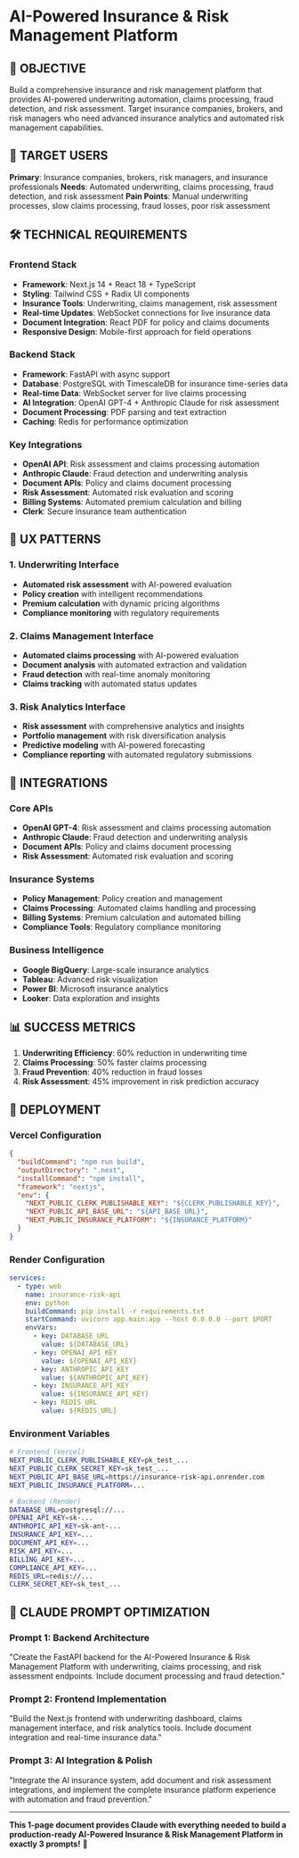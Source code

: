 # AI-Powered Insurance & Risk Management Platform

## 🎯 OBJECTIVE
Build a comprehensive insurance and risk management platform that provides AI-powered underwriting automation, claims processing, fraud detection, and risk assessment. Target insurance companies, brokers, and risk managers who need advanced insurance analytics and automated risk management capabilities.

## 👥 TARGET USERS
**Primary**: Insurance companies, brokers, risk managers, and insurance professionals
**Needs**: Automated underwriting, claims processing, fraud detection, and risk assessment
**Pain Points**: Manual underwriting processes, slow claims processing, fraud losses, poor risk assessment

## 🛠️ TECHNICAL REQUIREMENTS

### Frontend Stack
- **Framework**: Next.js 14 + React 18 + TypeScript
- **Styling**: Tailwind CSS + Radix UI components
- **Insurance Tools**: Underwriting, claims management, risk assessment
- **Real-time Updates**: WebSocket connections for live insurance data
- **Document Integration**: React PDF for policy and claims documents
- **Responsive Design**: Mobile-first approach for field operations

### Backend Stack
- **Framework**: FastAPI with async support
- **Database**: PostgreSQL with TimescaleDB for insurance time-series data
- **Real-time Data**: WebSocket server for live claims processing
- **AI Integration**: OpenAI GPT-4 + Anthropic Claude for risk assessment
- **Document Processing**: PDF parsing and text extraction
- **Caching**: Redis for performance optimization

### Key Integrations
- **OpenAI API**: Risk assessment and claims processing automation
- **Anthropic Claude**: Fraud detection and underwriting analysis
- **Document APIs**: Policy and claims document processing
- **Risk Assessment**: Automated risk evaluation and scoring
- **Billing Systems**: Automated premium calculation and billing
- **Clerk**: Secure insurance team authentication

## 🎨 UX PATTERNS

### 1. Underwriting Interface
- **Automated risk assessment** with AI-powered evaluation
- **Policy creation** with intelligent recommendations
- **Premium calculation** with dynamic pricing algorithms
- **Compliance monitoring** with regulatory requirements

### 2. Claims Management Interface
- **Automated claims processing** with AI-powered evaluation
- **Document analysis** with automated extraction and validation
- **Fraud detection** with real-time anomaly monitoring
- **Claims tracking** with automated status updates

### 3. Risk Analytics Interface
- **Risk assessment** with comprehensive analytics and insights
- **Portfolio management** with risk diversification analysis
- **Predictive modeling** with AI-powered forecasting
- **Compliance reporting** with automated regulatory submissions

## 🔗 INTEGRATIONS

### Core APIs
- **OpenAI GPT-4**: Risk assessment and claims processing automation
- **Anthropic Claude**: Fraud detection and underwriting analysis
- **Document APIs**: Policy and claims document processing
- **Risk Assessment**: Automated risk evaluation and scoring

### Insurance Systems
- **Policy Management**: Policy creation and management
- **Claims Processing**: Automated claims handling and processing
- **Billing Systems**: Premium calculation and automated billing
- **Compliance Tools**: Regulatory compliance monitoring

### Business Intelligence
- **Google BigQuery**: Large-scale insurance analytics
- **Tableau**: Advanced risk visualization
- **Power BI**: Microsoft insurance analytics
- **Looker**: Data exploration and insights

## 📊 SUCCESS METRICS
1. **Underwriting Efficiency**: 60% reduction in underwriting time
2. **Claims Processing**: 50% faster claims processing
3. **Fraud Prevention**: 40% reduction in fraud losses
4. **Risk Assessment**: 45% improvement in risk prediction accuracy

## 🚀 DEPLOYMENT

### Vercel Configuration
```json
{
  "buildCommand": "npm run build",
  "outputDirectory": ".next",
  "installCommand": "npm install",
  "framework": "nextjs",
  "env": {
    "NEXT_PUBLIC_CLERK_PUBLISHABLE_KEY": "${CLERK_PUBLISHABLE_KEY}",
    "NEXT_PUBLIC_API_BASE_URL": "${API_BASE_URL}",
    "NEXT_PUBLIC_INSURANCE_PLATFORM": "${INSURANCE_PLATFORM}"
  }
}
```

### Render Configuration
```yaml
services:
  - type: web
    name: insurance-risk-api
    env: python
    buildCommand: pip install -r requirements.txt
    startCommand: uvicorn app.main:app --host 0.0.0.0 --port $PORT
    envVars:
      - key: DATABASE_URL
        value: ${DATABASE_URL}
      - key: OPENAI_API_KEY
        value: ${OPENAI_API_KEY}
      - key: ANTHROPIC_API_KEY
        value: ${ANTHROPIC_API_KEY}
      - key: INSURANCE_API_KEY
        value: ${INSURANCE_API_KEY}
      - key: REDIS_URL
        value: ${REDIS_URL}
```

### Environment Variables
```bash
# Frontend (Vercel)
NEXT_PUBLIC_CLERK_PUBLISHABLE_KEY=pk_test_...
NEXT_PUBLIC_CLERK_SECRET_KEY=sk_test_...
NEXT_PUBLIC_API_BASE_URL=https://insurance-risk-api.onrender.com
NEXT_PUBLIC_INSURANCE_PLATFORM=...

# Backend (Render)
DATABASE_URL=postgresql://...
OPENAI_API_KEY=sk-...
ANTHROPIC_API_KEY=sk-ant-...
INSURANCE_API_KEY=...
DOCUMENT_API_KEY=...
RISK_API_KEY=...
BILLING_API_KEY=...
COMPLIANCE_API_KEY=...
REDIS_URL=redis://...
CLERK_SECRET_KEY=sk_test_...
```

## 🎯 CLAUDE PROMPT OPTIMIZATION

### Prompt 1: Backend Architecture
"Create the FastAPI backend for the AI-Powered Insurance & Risk Management Platform with underwriting, claims processing, and risk assessment endpoints. Include document processing and fraud detection."

### Prompt 2: Frontend Implementation
"Build the Next.js frontend with underwriting dashboard, claims management interface, and risk analytics tools. Include document integration and real-time insurance data."

### Prompt 3: AI Integration & Polish
"Integrate the AI insurance system, add document and risk assessment integrations, and implement the complete insurance platform experience with automation and fraud prevention."

---

**This 1-page document provides Claude with everything needed to build a production-ready AI-Powered Insurance & Risk Management Platform in exactly 3 prompts!** 🚀
